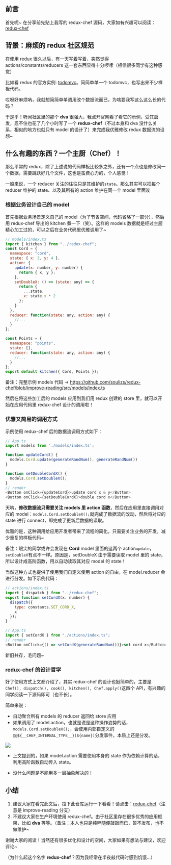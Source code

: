 ## 前言

首先呢~ 在分享前先贴上我写的 redux-chef 源码，大家如有兴趣可以阅读：[redux-chef](https://github.com/soulizs/redux-chef/blob/improve-reading/src/redux-chef/index.ts)

## 背景：麻烦的 redux 社区规范

在使用 redux 很久以后，有一天写着写着，突然觉得 actions/constants/reducers 这一套东西显得十分啰嗦（相信很多同学有这种感觉）

比如看 redux 的官方实例: [todomvc](https://github.com/reduxjs/redux/blob/master/examples/todomvc/src/index.js)。简简单单一个 todomvc，也写出来不少样板代码。

哎呀好麻烦吶，我就想简简单单调用改个数据流而已，为啥要我写这么这么长的代码？

于是乎！听闻社区里的那个 **dva** 很强大，我点开官网看了看它的示例，受其启发，忍不住也花了几个小时写了一个 **redux-chef**（不过本身和 dva 没什么关系，相似的地方也就只有 model 的设计了）来完成我优雅修改 redux 数据流的设想~

## 什么有趣的东西？一个主厨（Chef）！

那么平常的 redux，除了上述说的代码样板比较多之外，还有一个点也是修改同一个数据，需要跳跃好几个文件，这也是蛮费心力的，个人感觉！

一般来说，一个 reducer 关注的往往只是其维护的`state`。那么其实可以把每个 reducer 维护的 state、以及其所有的 action 维护在同一个 model 里面诶

### 根据业务设计自己的 model

首先根据业务场景定义自己的 model（为了节省空间，代码省略了一部分），然后用 redux-chef 导出的 kitchen 煮一下（笑）。这样的 models 数据就是经过主厨精心加工过的，可以之后在业务代码里优雅调用了~

```js
// models/index.ts
import { kitchen } from "../redux-chef";
const Cord = {
  namespace: "cord",
  state: { x: 3, y: 4 },
  action: {
    update(x: number, y: number) {
      return { x, y };
    },
    setDoubleX: () => (state: any) => {
      return {
        ...state,
        x: state.x * 2
      };
    }
  },
  reducer: function(state: any, action: any) {
    //...
  }
};

const Points = {
  namespace: "points",
  state: [],
  reducer: function(state: any, action: any) {
    //...
  }
};
export default kitchen({ Cord, Points });
```

备注：完整示例 models 代码 -> https://github.com/soulizs/redux-chef/blob/improve-reading/src/models/index.ts

然后在将这些加工后的 models 应用到我们用 redux 创建的 store 里，就可以开始在应用代码里 redux-chef 设计的调用啦！

### 优雅又简易的调用方式

示例使用 redux-chef 后的数据流调用方式如下：

```js
// App.ts
import models from './models/index.ts';

function updateCord() {
  models.Cord.update(generateRandNum(), generateRandNum())
}

function setDoubleCordX() {
  models.Cord.setDoubleX();
}
// render
<Button onClick={updateCord}>update cord x & y</Button>
<Button onClick={setDoubleCordX}>double cord x</Button>
```

天呐，**修改数据流只需要关注 models 里 action 函数**，然后在应用里直接调用对应的 model：`models.Cord.setDoubleX();`就完成了数据流的改动，然后将对应的 state 进行 connect，即完成了更新后数据的读取。

优雅的是，这种调用给应用开发者带来了流程的简化，只需要关注业务的开发，减少重复的样板代码~

备注：眼尖的同学或许会发现在 **Cord** model 里面的这两个 action`update`，`setDoubleX`有点不一样。原因是，setDoubleX 由于需要读取 model 里的 state，所以设计成高阶函数，用以自动读取其对应 model 的 state！

当然这种方式也提供了使用我们自定义使用 action 的自由，在 model.reducer 会进行分发。如下示例代码：

```js
// actions/index.ts
import { dispatch } from "../redux-chef";
export function setCordX(x: number) {
  dispatch({
    type: constants.SET_CORD_X,
    x
  });
}

// App.ts
import { setCordX } from "./actions/index.ts";
// render
<Button onClick={() => setCordX(generateRandNum())}>set cord x</Button>;
```

新旧共存，毛问题~

### redux-chef 的设计哲学

好了使用方式上文都介绍了，其实 redux-chef 的设计也挺简单的，主要是`Chef(), dispatch(), cook(), kitchen(), Chef.apply()`这四个 API，有兴趣的同学阅读一下源码即可（也不长）。

简单来说：

- 自动聚合所有 models 的 reducer 返回给 store 应用
- 如果调用了 model.action，也就是说是这种操作姿势的话，`models.Cord.setDoubleX();`，会使用内部自定义的`@@${__CHEF_INTERNAL_TYPE__}(${name})`分发事件，本质上还是分发。

![](https://user-gold-cdn.xitu.io/2019/5/29/16b042b7d31951d7?w=776&h=108&f=png&s=22426)

- 上文提到的，如果 model.action 需要使用本身的 state 作为依赖计算的话，利用高阶函数自动传入 state。

- 没什么问题是不能用多一层抽象解决的！

## 小结

1. 建议大家在看完此文后，拉下此仓库运行一下看看！请点击：[redux-chef](https://github.com/soulizs/redux-chef/tree/improve-reading)（注意是 improve-reading 分支）
2. 不建议大家在生产环境使用 redux-chef。由于社区里存在很多优秀的应用框架，比如 **dva** 等等。（备注：本人也只是纯粹随便敲敲而已，暂不发布，也不做维护~

谢谢大家的阅读！当然还有很多优化和设计的空间，大家如果有想法与建议，欢迎评论~

（为什么起这个名字 **redux-chef**？因为我经常在半夜敲代码时感到饥饿...）
